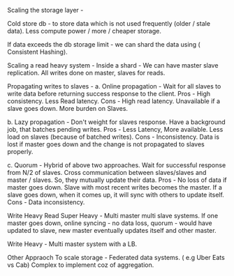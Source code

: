 Scaling the storage layer - 

Cold store db - to store data which is not used frequently (older / stale data). Less compute power / more / cheaper storage.

If data exceeds the db storage limit - we can shard the data using ( Consistent Hashing).

Scaling a read heavy system - Inside a shard - We can have master slave replication. All writes done on master, slaves for reads.

Propagating writes to slaves - 
  a. Online propagation - Wait for all slaves to write data before returning success response to the client.
  Pros - High consistency. Less Read latency.
  Cons - High read latency. Unavailable if a slave goes down. More burden on Slaves.
  
  b. Lazy propagation - Don't weight for slaves response. Have a background job, that batches pending writes.
  Pros - Less Latency, More available. Less load on slaves (because of batched writes).
  Cons - Inconsistency. Data is lost if master goes down and the change is not propagated to slaves properly.
  
  c. Quorum - Hybrid of above two approaches. Wait for successful response from N/2 of slaves. Cross communication between slaves/slaves and master / slaves. So, they 
  mutually update their data.
  Pros - 
  No loss of data if master goes down. Slave with most recent writes becomes the master. If a slave goes down, when it comes up, it will sync with others to update itself.
  Cons - 
  Data inconsistency.
  
  Write Heavy Read Super Heavy - Multi master multi slave systems. If one master goes down, online syncing - no data loss, quorum - would have updated to slave, new master eventually updates itself and other master.
  
  Write Heavy - Multi master system with a LB.
  
  Other Appraoch To scale storage - Federated data systems. ( e.g Uber Eats vs Cab) Complex to implement coz of aggregation.
